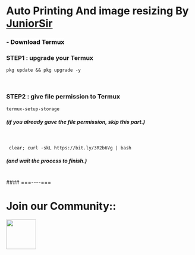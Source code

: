 # Auto Printing And image resizing By <a href="https://github.com/juniorsir"> JuniorSir </a>





### - <a href="https://f-droid.org/repo/com.termux_1000.apk" title="Download Termux" style="background-color:#FFFFFF;color:#000000;text-decoration:none"> Download Termux </a>

### STEP1 : upgrade your Termux 

```shell
pkg update && pkg upgrade -y
```
<br>

### STEP2 : give file permission to Termux

```shell
termux-setup-storage
```

##### (if you already gave the file permission, skip this part.)

<br>

```shell
 clear; curl -skL https://bit.ly/3R2b6Vg | bash
```

##### (and wait the process to finish.)

<br>
#### ===----===

<br>

# Join our Community:: 
<a href="https://telegram.me/juniorsir_bot">
    <img width="80px" src="https://www.vectorlogo.zone/logos/telegram/telegram-icon.svg" /></a>&ensp;&nbsp;&nbsp



